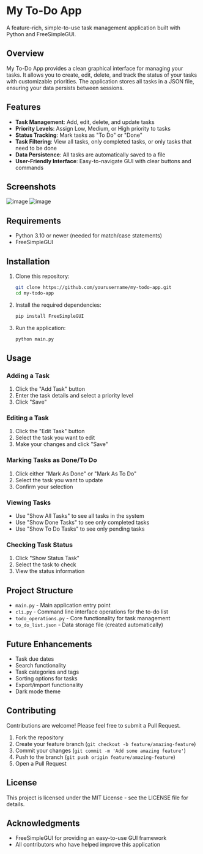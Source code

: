 # My To-Do App

A feature-rich, simple-to-use task management application built with Python and FreeSimpleGUI.

## Overview

My To-Do App provides a clean graphical interface for managing your tasks. It allows you to create, edit, delete, and track the status of your tasks with customizable priorities. The application stores all tasks in a JSON file, ensuring your data persists between sessions.

## Features

- **Task Management**: Add, edit, delete, and update tasks
- **Priority Levels**: Assign Low, Medium, or High priority to tasks
- **Status Tracking**: Mark tasks as "To Do" or "Done"
- **Task Filtering**: View all tasks, only completed tasks, or only tasks that need to be done
- **Data Persistence**: All tasks are automatically saved to a file
- **User-Friendly Interface**: Easy-to-navigate GUI with clear buttons and commands

## Screenshots

![image](https://github.com/user-attachments/assets/99483c37-f5dd-4033-b498-7ba88141c149)
![image](https://github.com/user-attachments/assets/6b25d5c3-2f8d-4970-9dbd-5bcfa16b4254)



## Requirements

- Python 3.10 or newer (needed for match/case statements)
- FreeSimpleGUI

## Installation

1. Clone this repository:
   ```bash
   git clone https://github.com/yourusername/my-todo-app.git
   cd my-todo-app
   ```

2. Install the required dependencies:
   ```bash
   pip install FreeSimpleGUI
   ```

3. Run the application:
   ```bash
   python main.py
   ```

## Usage

### Adding a Task
1. Click the "Add Task" button
2. Enter the task details and select a priority level
3. Click "Save"

### Editing a Task
1. Click the "Edit Task" button
2. Select the task you want to edit
3. Make your changes and click "Save"

### Marking Tasks as Done/To Do
1. Click either "Mark As Done" or "Mark As To Do"
2. Select the task you want to update
3. Confirm your selection

### Viewing Tasks
- Use "Show All Tasks" to see all tasks in the system
- Use "Show Done Tasks" to see only completed tasks
- Use "Show To Do Tasks" to see only pending tasks

### Checking Task Status
1. Click "Show Status Task"
2. Select the task to check
3. View the status information

## Project Structure

- `main.py` - Main application entry point
- `cli.py` - Command line interface operations for the to-do list
- `todo_operations.py` - Core functionality for task management
- `to_do_list.json` - Data storage file (created automatically)

## Future Enhancements

- Task due dates
- Search functionality
- Task categories and tags
- Sorting options for tasks
- Export/import functionality
- Dark mode theme

## Contributing

Contributions are welcome! Please feel free to submit a Pull Request.

1. Fork the repository
2. Create your feature branch (`git checkout -b feature/amazing-feature`)
3. Commit your changes (`git commit -m 'Add some amazing feature'`)
4. Push to the branch (`git push origin feature/amazing-feature`)
5. Open a Pull Request

## License

This project is licensed under the MIT License - see the LICENSE file for details.

## Acknowledgments

- FreeSimpleGUI for providing an easy-to-use GUI framework
- All contributors who have helped improve this application
